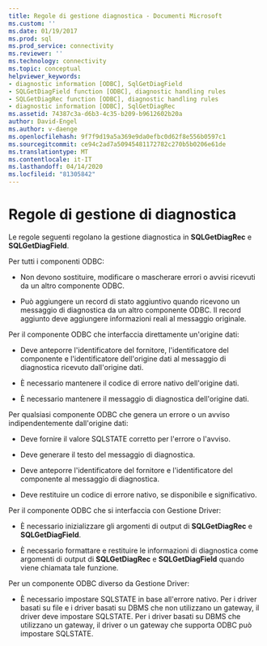 ```yaml
---
title: Regole di gestione diagnostica - Documenti Microsoft
ms.custom: ''
ms.date: 01/19/2017
ms.prod: sql
ms.prod_service: connectivity
ms.reviewer: ''
ms.technology: connectivity
ms.topic: conceptual
helpviewer_keywords:
- diagnostic information [ODBC], SqlGetDiagField
- SQLGetDiagField function [ODBC], diagnostic handling rules
- SQLGetDiagRec function [ODBC], diagnostic handling rules
- diagnostic information [ODBC], SqlGetDiagRec
ms.assetid: 74387c3a-d6b3-4c35-b209-b9612602b20a
author: David-Engel
ms.author: v-daenge
ms.openlocfilehash: 9f7f9d19a5a369e9da0efbc0d62f8e556b0597c1
ms.sourcegitcommit: ce94c2ad7a50945481172782c270b5b0206e61de
ms.translationtype: MT
ms.contentlocale: it-IT
ms.lasthandoff: 04/14/2020
ms.locfileid: "81305842"
---
```

# <a name="diagnostic-handling-rules"></a>Regole di gestione di diagnostica
Le regole seguenti regolano la gestione diagnostica in **SQLGetDiagRec** e **SQLGetDiagField**.  
  
 Per tutti i componenti ODBC:  
  
-   Non devono sostituire, modificare o mascherare errori o avvisi ricevuti da un altro componente ODBC.  
  
-   Può aggiungere un record di stato aggiuntivo quando ricevono un messaggio di diagnostica da un altro componente ODBC. Il record aggiunto deve aggiungere informazioni reali al messaggio originale.  
  
 Per il componente ODBC che interfaccia direttamente un'origine dati:  
  
-   Deve anteporre l'identificatore del fornitore, l'identificatore del componente e l'identificatore dell'origine dati al messaggio di diagnostica ricevuto dall'origine dati.  
  
-   È necessario mantenere il codice di errore nativo dell'origine dati.  
  
-   È necessario mantenere il messaggio di diagnostica dell'origine dati.  
  
 Per qualsiasi componente ODBC che genera un errore o un avviso indipendentemente dall'origine dati:  
  
-   Deve fornire il valore SQLSTATE corretto per l'errore o l'avviso.  
  
-   Deve generare il testo del messaggio di diagnostica.  
  
-   Deve anteporre l'identificatore del fornitore e l'identificatore del componente al messaggio di diagnostica.  
  
-   Deve restituire un codice di errore nativo, se disponibile e significativo.  
  
 Per il componente ODBC che si interfaccia con Gestione Driver:  
  
-   È necessario inizializzare gli argomenti di output di **SQLGetDiagRec** e **SQLGetDiagField**.  
  
-   È necessario formattare e restituire le informazioni di diagnostica come argomenti di output di **SQLGetDiagRec** e **SQLGetDiagField** quando viene chiamata tale funzione.  
  
 Per un componente ODBC diverso da Gestione Driver:  
  
-   È necessario impostare SQLSTATE in base all'errore nativo. Per i driver basati su file e i driver basati su DBMS che non utilizzano un gateway, il driver deve impostare SQLSTATE. Per i driver basati su DBMS che utilizzano un gateway, il driver o un gateway che supporta ODBC può impostare SQLSTATE.
